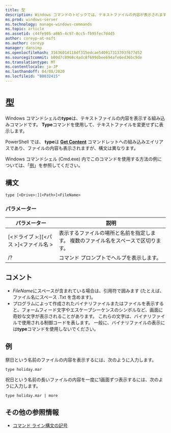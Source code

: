 ```yaml
---
title: 型
description: Windows コマンドのトピックでは、テキストファイルの内容が表示されます。
ms.prod: windows-server
ms.technology: manage-windows-commands
ms.topic: article
ms.assetid: c44fe905-a865-4c97-8cc5-fb95fec7d4d5
author: coreyp-at-msft
ms.author: coreyp
manager: dansimp
ms.openlocfilehash: 3163601d118df315edcae540917313703f677d52
ms.sourcegitcommit: b00d7c8968c4adc8f699dbee694afe6ed36bc9de
ms.translationtype: MT
ms.contentlocale: ja-JP
ms.lasthandoff: 04/08/2020
ms.locfileid: "80832415"
---
```

# <a name="type"></a>型

Windows コマンドシェルの**type**は、テキストファイルの内容を表示する組み込みコマンドです。 **Type**コマンドを使用して、テキストファイルを変更せずに表示します。

PowerShell では、 **type**は **[Get Content](https://docs.microsoft.com/powershell/module/microsoft.powershell.management/get-content)** コマンドレットへの組み込みエイリアスであり、ファイルの内容も表示されますが、構文は異なります。

Windows コマンドシェル (Cmd.exe) 内でこのコマンドを使用する方法の例については、「[例](#BKMK_examples)」を参照してください。

## <a name="syntax"></a>構文

```
type [<Drive>:][<Path>]<FileName>
```

### <a name="parameters"></a>パラメーター

|パラメーター|説明|
|---------|-----------|
|[\<ドライブ >:][\<パス >]\<ファイル名 >|表示するファイルの場所と名前を指定します。 複数のファイル名をスペースで区切ります。|
|/?|コマンド プロンプトでヘルプを表示します。|

## <a name="remarks"></a>コメント

-   *FileName*にスペースが含まれている場合は、引用符で囲みます (たとえば、ファイル名にスペース .Txt を含めます)。
-   プログラムによって作成されたバイナリファイルまたはファイルを表示すると、フォームフィード文字やエスケープシーケンスのシンボルなど、画面に奇妙な文字が表示されることがあります。 これらの文字は、バイナリファイルで使用される制御コードを表します。 一般に、バイナリファイルの表示には**type**コマンドを使用しないでください。

## <a name="examples"></a><a name=BKMK_examples></a>例

祭日という名前のファイルの内容を表示するには、次のように入力します。
```
type holiday.mar 
```
祝日という名前の長いファイルの内容を一度に1画面ずつ表示するには、次のように入力します。
```
type holiday.mar | more 
```

## <a name="additional-references"></a>その他の参照情報

- [コマンド ライン構文の記号](command-line-syntax-key.md)
